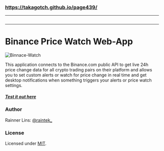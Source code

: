 ### https://takagotch.github.io/page439/
---



```
```

---
[twitter]: http://twitter.com/raintek_
[mit]: http://www.opensource.org/licenses/mit-license.php
[repo]: https://github.com/rainner/binance-watch/
[demo]: https://rainner.github.io/binance-watch/
[vue]: https://github.com/vuejs/vue
[node]: https://nodejs.org/

# Binance Price Watch Web-App

![Binnace-Watch](https://raw.githubusercontent.com/rainner/binance-watch/master/thumb.jpg)

This application connects to the Binance.com public API to get live 24h price change data for all crypto trading pairs on their platform and allows you to set custom alerts or watch for price change in real time and get desktop notifications when something triggers your alerts or price watch settings.

##### [Test it out here][demo]

### Author

Rainner Lins: [@raintek_][twitter]

### License

Licensed under [MIT][mit].
